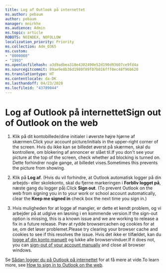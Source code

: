 ```yaml
---
title: Log af Outlook på internettet
ms.author: pebaum
author: pebaum
manager: mnirkhe
ms.audience: Admin
ms.topic: article
ROBOTS: NOINDEX, NOFOLLOW
localization_priority: Priority
ms.collection: Adm_O365
ms.custom:
- "8000008"
- "1993"
ms.openlocfilehash: a3d9adbea318e4302490e52d190d93607ce9fd4a
ms.sourcegitcommit: 89ae9e8b36d1980f89f07b016fff0ec48f96b620
ms.translationtype: HT
ms.contentlocale: da-DK
ms.lasthandoff: 04/23/2020
ms.locfileid: "43789044"
---
```

# <a name="sign-out-of-outlook-on-the-web"></a><span data-ttu-id="8acca-102">Log af Outlook på internettet</span><span class="sxs-lookup"><span data-stu-id="8acca-102">Sign out of Outlook on the web</span></span>

1. <span data-ttu-id="8acca-103">Klik på dit kontobillede/dine initialer i øverste højre hjørne af skærmen.</span><span class="sxs-lookup"><span data-stu-id="8acca-103">Click your account picture/initials in the upper-right corner of the screen.</span></span> <span data-ttu-id="8acca-104">Hvis du ikke kan se billedet øverst på skærmen, skal du kontrollere, om blokering af annoncer er slået til.</span><span class="sxs-lookup"><span data-stu-id="8acca-104">If you don't see your picture at the top of the screen, check whether ad blocking is turned on.</span></span> <span data-ttu-id="8acca-105">Dette forhindrer nogle gange, at billedet vises.</span><span class="sxs-lookup"><span data-stu-id="8acca-105">Sometimes this prevents the picture from showing.</span></span>

2. <span data-ttu-id="8acca-106">Klik på **Log af**. (Hvis du vil forhindre, at Outlook automatisk logger på din arbejds- eller skolekonto, skal du fjerne markeringen i **Forbliv logget på**, næste gang du logger på).</span><span class="sxs-lookup"><span data-stu-id="8acca-106">Click **Sign out**. (To prevent Outlook on the web from signing you in to your work or school account automatically, clear the **Keep me signed in** check box the next time you sign in.)</span></span>

3. <span data-ttu-id="8acca-107">Hvis muligheden for at logge af mangler, er dette et kendt problem, og vi arbejder på at udgive en løsning i en kommende version.</span><span class="sxs-lookup"><span data-stu-id="8acca-107">If the sign-out option is missing, this is a known issue and we are working to release a fix in a future release.</span></span>  <span data-ttu-id="8acca-108">Prøv at rydde browsercachen og cookies for at se, om det løser problemet.</span><span class="sxs-lookup"><span data-stu-id="8acca-108">Please try clearing your browser cache and cookies to see if this resolves the issue.</span></span>  <span data-ttu-id="8acca-109">Hvis det ikke er tilfældet, kan du [logge af din konto manuelt](https://login.live.com/logout.srf) og lukke alle browservinduer.</span><span class="sxs-lookup"><span data-stu-id="8acca-109">If it does not, you can [sign-out of your account manually](https://login.live.com/logout.srf) and close all browser windows.</span></span>

<span data-ttu-id="8acca-110">Se [Sådan logger du på Outlook på internettet](https://support.office.com/article/how-to-sign-in-to-outlook-on-the-web-763fab4d-0138-4814-b450-37fc286bcb79) for at få mere at vide.</span><span class="sxs-lookup"><span data-stu-id="8acca-110">To learn more, see [How to sign in to Outlook on the web](https://support.office.com/article/how-to-sign-in-to-outlook-on-the-web-763fab4d-0138-4814-b450-37fc286bcb79).</span></span>
